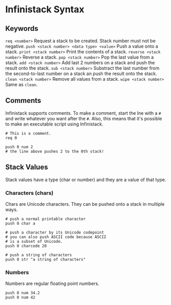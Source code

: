 
# Infinistack Syntax

## Keywords

`req <number>` Request a stack to be created. Stack number must not be negative.
`push <stack number> <data type> <value>` Push a value onto a stack.
`print <stack number>` Print the contents of a stack.
`reverse <stack number>` Reverse a stack.
`pop <stack number>` Pop the last value from a stack.
`add <stack number>` Add last 2 numbers on a stack and push the result onto the stack.
`sub <stack number>` Substract the last number from the second-to-last number on a stack an push the result onto the stack.
`clean <stack number>` Remove all values from a stack.
`wipe <stack number>` Same as `clean`.

## Comments

Infinistack supports comments. To make a comment, start the lne with a `#` and write whatever you want after the `#`. Also, this means that it's possible to make an executable script using Infinistack.

```
# This is a comment.
req 0

push 0 num 2
# the line above pushes 2 to the 0th stack!
```

## Stack Values

Stack values have a type (char or number) and they are a value of that type.

### Characters (chars)

Chars are Unicode characters. They can be pushed onto a stack in multiple ways.

```
# push a normal printable character
push 0 char a

# push a character by its Unicode codepoint
# you can also push ASCII code because ASCII
# is a subset of Unicode.
push 0 charcode 20

# push a string of characters
push 0 str "a string of characters"
```

### Numbers

Numbers are regular floating point numbers.

```
push 0 num 34.2
push 0 num 42
```
